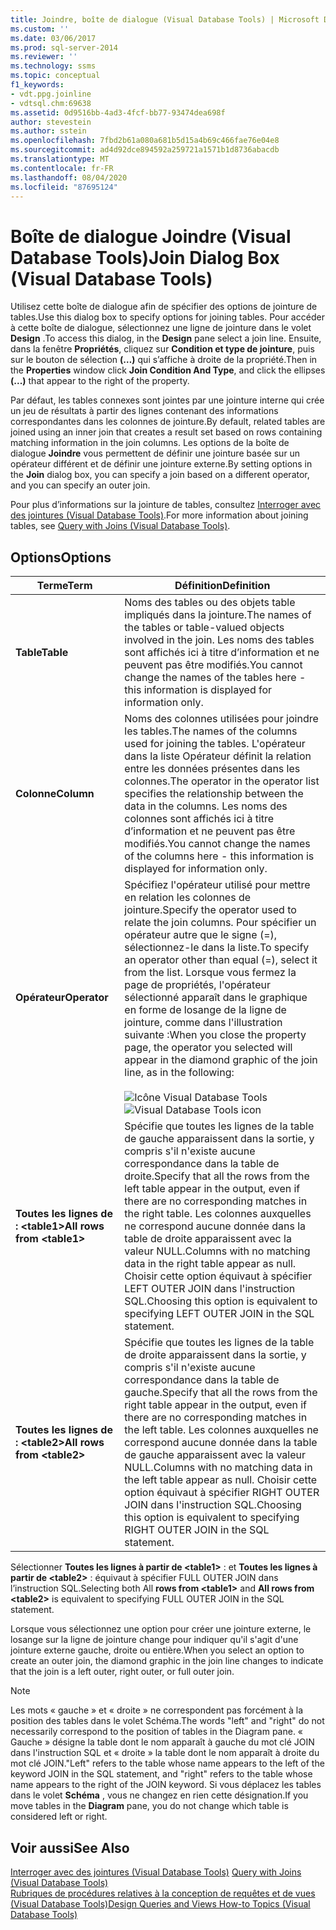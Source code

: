 ```yaml
---
title: Joindre, boîte de dialogue (Visual Database Tools) | Microsoft Docs
ms.custom: ''
ms.date: 03/06/2017
ms.prod: sql-server-2014
ms.reviewer: ''
ms.technology: ssms
ms.topic: conceptual
f1_keywords:
- vdt.ppg.joinline
- vdtsql.chm:69638
ms.assetid: 0d9516bb-4ad3-4fcf-bb77-93474dea698f
author: stevestein
ms.author: sstein
ms.openlocfilehash: 7fbd2b61a080a681b5d15a4b69c466fae76e04e8
ms.sourcegitcommit: ad4d92dce894592a259721a1571b1d8736abacdb
ms.translationtype: MT
ms.contentlocale: fr-FR
ms.lasthandoff: 08/04/2020
ms.locfileid: "87695124"
---
```

# <a name="join-dialog-box-visual-database-tools"></a><span data-ttu-id="5b88a-102">Boîte de dialogue Joindre (Visual Database Tools)</span><span class="sxs-lookup"><span data-stu-id="5b88a-102">Join Dialog Box (Visual Database Tools)</span></span>
  <span data-ttu-id="5b88a-103">Utilisez cette boîte de dialogue afin de spécifier des options de jointure de tables.</span><span class="sxs-lookup"><span data-stu-id="5b88a-103">Use this dialog box to specify options for joining tables.</span></span> <span data-ttu-id="5b88a-104">Pour accéder à cette boîte de dialogue, sélectionnez une ligne de jointure dans le volet **Design** .</span><span class="sxs-lookup"><span data-stu-id="5b88a-104">To access this dialog, in the **Design** pane select a join line.</span></span> <span data-ttu-id="5b88a-105">Ensuite, dans la fenêtre **Propriétés**, cliquez sur **Condition et type de jointure**, puis sur le bouton de sélection **(…)** qui s’affiche à droite de la propriété.</span><span class="sxs-lookup"><span data-stu-id="5b88a-105">Then in the **Properties** window click **Join Condition And Type**, and click the ellipses **(...)** that appear to the right of the property.</span></span>  
  
 <span data-ttu-id="5b88a-106">Par défaut, les tables connexes sont jointes par une jointure interne qui crée un jeu de résultats à partir des lignes contenant des informations correspondantes dans les colonnes de jointure.</span><span class="sxs-lookup"><span data-stu-id="5b88a-106">By default, related tables are joined using an inner join that creates a result set based on rows containing matching information in the join columns.</span></span> <span data-ttu-id="5b88a-107">Les options de la boîte de dialogue **Joindre** vous permettent de définir une jointure basée sur un opérateur différent et de définir une jointure externe.</span><span class="sxs-lookup"><span data-stu-id="5b88a-107">By setting options in the **Join** dialog box, you can specify a join based on a different operator, and you can specify an outer join.</span></span>  
  
 <span data-ttu-id="5b88a-108">Pour plus d’informations sur la jointure de tables, consultez [Interroger avec des jointures &#40;Visual Database Tools&#41;](visual-database-tools.md).</span><span class="sxs-lookup"><span data-stu-id="5b88a-108">For more information about joining tables, see [Query with Joins &#40;Visual Database Tools&#41;](visual-database-tools.md).</span></span>  
  
## <a name="options"></a><span data-ttu-id="5b88a-109">Options</span><span class="sxs-lookup"><span data-stu-id="5b88a-109">Options</span></span>  
  
|<span data-ttu-id="5b88a-110">**Terme**</span><span class="sxs-lookup"><span data-stu-id="5b88a-110">**Term**</span></span>|<span data-ttu-id="5b88a-111">**Définition**</span><span class="sxs-lookup"><span data-stu-id="5b88a-111">**Definition**</span></span>|  
|--------------|--------------------|  
|<span data-ttu-id="5b88a-112">**Table**</span><span class="sxs-lookup"><span data-stu-id="5b88a-112">**Table**</span></span>|<span data-ttu-id="5b88a-113">Noms des tables ou des objets table impliqués dans la jointure.</span><span class="sxs-lookup"><span data-stu-id="5b88a-113">The names of the tables or table-valued objects involved in the join.</span></span> <span data-ttu-id="5b88a-114">Les noms des tables sont affichés ici à titre d’information et ne peuvent pas être modifiés.</span><span class="sxs-lookup"><span data-stu-id="5b88a-114">You cannot change the names of the tables here - this information is displayed for information only.</span></span>|  
|<span data-ttu-id="5b88a-115">**Colonne**</span><span class="sxs-lookup"><span data-stu-id="5b88a-115">**Column**</span></span>|<span data-ttu-id="5b88a-116">Noms des colonnes utilisées pour joindre les tables.</span><span class="sxs-lookup"><span data-stu-id="5b88a-116">The names of the columns used for joining the tables.</span></span> <span data-ttu-id="5b88a-117">L'opérateur dans la liste Opérateur définit la relation entre les données présentes dans les colonnes.</span><span class="sxs-lookup"><span data-stu-id="5b88a-117">The operator in the operator list specifies the relationship between the data in the columns.</span></span> <span data-ttu-id="5b88a-118">Les noms des colonnes sont affichés ici à titre d’information et ne peuvent pas être modifiés.</span><span class="sxs-lookup"><span data-stu-id="5b88a-118">You cannot change the names of the columns here - this information is displayed for information only.</span></span>|  
|<span data-ttu-id="5b88a-119">**Opérateur**</span><span class="sxs-lookup"><span data-stu-id="5b88a-119">**Operator**</span></span>|<span data-ttu-id="5b88a-120">Spécifiez l'opérateur utilisé pour mettre en relation les colonnes de jointure.</span><span class="sxs-lookup"><span data-stu-id="5b88a-120">Specify the operator used to relate the join columns.</span></span> <span data-ttu-id="5b88a-121">Pour spécifier un opérateur autre que le signe (=), sélectionnez-le dans la liste.</span><span class="sxs-lookup"><span data-stu-id="5b88a-121">To specify an operator other than equal (=), select it from the list.</span></span> <span data-ttu-id="5b88a-122">Lorsque vous fermez la page de propriétés, l'opérateur sélectionné apparaît dans le graphique en forme de losange de la ligne de jointure, comme dans l'illustration suivante :</span><span class="sxs-lookup"><span data-stu-id="5b88a-122">When you close the property page, the operator you selected will appear in the diamond graphic of the join line, as in the following:</span></span><br /><br /> <span data-ttu-id="5b88a-123">![Icône Visual Database Tools](../../database-engine/media//dv3wbii.gif "Icône Visual Database Tools")</span><span class="sxs-lookup"><span data-stu-id="5b88a-123">![Visual Database Tools icon](../../database-engine/media//dv3wbii.gif "Visual Database Tools icon")</span></span>|  
|<span data-ttu-id="5b88a-124">**Toutes les lignes de : \<table1>**</span><span class="sxs-lookup"><span data-stu-id="5b88a-124">**All rows from \<table1>**</span></span>|<span data-ttu-id="5b88a-125">Spécifie que toutes les lignes de la table de gauche apparaissent dans la sortie, y compris s'il n'existe aucune correspondance dans la table de droite.</span><span class="sxs-lookup"><span data-stu-id="5b88a-125">Specify that all the rows from the left table appear in the output, even if there are no corresponding matches in the right table.</span></span> <span data-ttu-id="5b88a-126">Les colonnes auxquelles ne correspond aucune donnée dans la table de droite apparaissent avec la valeur NULL.</span><span class="sxs-lookup"><span data-stu-id="5b88a-126">Columns with no matching data in the right table appear as null.</span></span> <span data-ttu-id="5b88a-127">Choisir cette option équivaut à spécifier LEFT OUTER JOIN dans l'instruction SQL.</span><span class="sxs-lookup"><span data-stu-id="5b88a-127">Choosing this option is equivalent to specifying LEFT OUTER JOIN in the SQL statement.</span></span>|  
|<span data-ttu-id="5b88a-128">**Toutes les lignes de : \<table2>**</span><span class="sxs-lookup"><span data-stu-id="5b88a-128">**All rows from \<table2>**</span></span>|<span data-ttu-id="5b88a-129">Spécifie que toutes les lignes de la table de droite apparaissent dans la sortie, y compris s'il n'existe aucune correspondance dans la table de gauche.</span><span class="sxs-lookup"><span data-stu-id="5b88a-129">Specify that all the rows from the right table appear in the output, even if there are no corresponding matches in the left table.</span></span> <span data-ttu-id="5b88a-130">Les colonnes auxquelles ne correspond aucune donnée dans la table de gauche apparaissent avec la valeur NULL.</span><span class="sxs-lookup"><span data-stu-id="5b88a-130">Columns with no matching data in the left table appear as null.</span></span> <span data-ttu-id="5b88a-131">Choisir cette option équivaut à spécifier RIGHT OUTER JOIN dans l'instruction SQL.</span><span class="sxs-lookup"><span data-stu-id="5b88a-131">Choosing this option is equivalent to specifying RIGHT OUTER JOIN in the SQL statement.</span></span>|  
  
 <span data-ttu-id="5b88a-132">Sélectionner **Toutes les lignes à partir de \<table1>** : et **Toutes les lignes à partir de \<table2>** : équivaut à spécifier FULL OUTER JOIN dans l’instruction SQL.</span><span class="sxs-lookup"><span data-stu-id="5b88a-132">Selecting both All **rows from \<table1>** and **All rows from \<table2>** is equivalent to specifying FULL OUTER JOIN in the SQL statement.</span></span>  
  
 <span data-ttu-id="5b88a-133">Lorsque vous sélectionnez une option pour créer une jointure externe, le losange sur la ligne de jointure change pour indiquer qu'il s'agit d'une jointure externe gauche, droite ou entière.</span><span class="sxs-lookup"><span data-stu-id="5b88a-133">When you select an option to create an outer join, the diamond graphic in the join line changes to indicate that the join is a left outer, right outer, or full outer join.</span></span>  
  
> [!NOTE]  
>  <span data-ttu-id="5b88a-134">Les mots « gauche » et « droite » ne correspondent pas forcément à la position des tables dans le volet Schéma.</span><span class="sxs-lookup"><span data-stu-id="5b88a-134">The words "left" and "right" do not necessarily correspond to the position of tables in the Diagram pane.</span></span> <span data-ttu-id="5b88a-135">« Gauche » désigne la table dont le nom apparaît à gauche du mot clé JOIN dans l'instruction SQL et « droite » la table dont le nom apparaît à droite du mot clé JOIN.</span><span class="sxs-lookup"><span data-stu-id="5b88a-135">"Left" refers to the table whose name appears to the left of the keyword JOIN in the SQL statement, and "right" refers to the table whose name appears to the right of the JOIN keyword.</span></span> <span data-ttu-id="5b88a-136">Si vous déplacez les tables dans le volet **Schéma** , vous ne changez en rien cette désignation.</span><span class="sxs-lookup"><span data-stu-id="5b88a-136">If you move tables in the **Diagram** pane, you do not change which table is considered left or right.</span></span>  
  
## <a name="see-also"></a><span data-ttu-id="5b88a-137">Voir aussi</span><span class="sxs-lookup"><span data-stu-id="5b88a-137">See Also</span></span>  
 <span data-ttu-id="5b88a-138">[Interroger avec des jointures &#40;Visual Database Tools&#41;](visual-database-tools.md) </span><span class="sxs-lookup"><span data-stu-id="5b88a-138">[Query with Joins &#40;Visual Database Tools&#41;](visual-database-tools.md) </span></span>  
 [<span data-ttu-id="5b88a-139">Rubriques de procédures relatives à la conception de requêtes et de vues &#40;Visual Database Tools&#41;</span><span class="sxs-lookup"><span data-stu-id="5b88a-139">Design Queries and Views How-to Topics &#40;Visual Database Tools&#41;</span></span>](design-queries-and-views-how-to-topics-visual-database-tools.md)  
  
  
